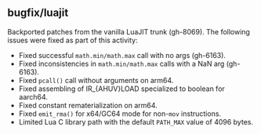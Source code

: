 ## bugfix/luajit

Backported patches from the vanilla LuaJIT trunk (gh-8069). The following issues
were fixed as part of this activity:

* Fixed successful `math.min/math.max` call with no args (gh-6163).
* Fixed inconsistencies in `math.min/math.max` calls with a NaN arg (gh-6163).
* Fixed `pcall()` call without arguments on arm64.
* Fixed assembling of IR_{AHUV}LOAD specialized to boolean for aarch64.
* Fixed constant rematerialization on arm64.
* Fixed `emit_rma()` for x64/GC64 mode for non-`mov` instructions.
* Limited Lua C library path with the default `PATH_MAX` value of 4096 bytes.
